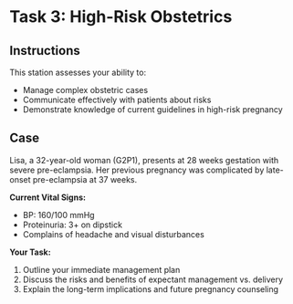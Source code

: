 # Task 3: High-Risk Obstetrics

## Instructions

This station assesses your ability to:

- Manage complex obstetric cases
- Communicate effectively with patients about risks
- Demonstrate knowledge of current guidelines in high-risk pregnancy

## Case

Lisa, a 32-year-old woman (G2P1), presents at 28 weeks gestation with severe pre-eclampsia. Her previous pregnancy was complicated by late-onset pre-eclampsia at 37 weeks.

**Current Vital Signs:**
- BP: 160/100 mmHg
- Proteinuria: 3+ on dipstick
- Complains of headache and visual disturbances

**Your Task:**
1. Outline your immediate management plan
2. Discuss the risks and benefits of expectant management vs. delivery
3. Explain the long-term implications and future pregnancy counseling
